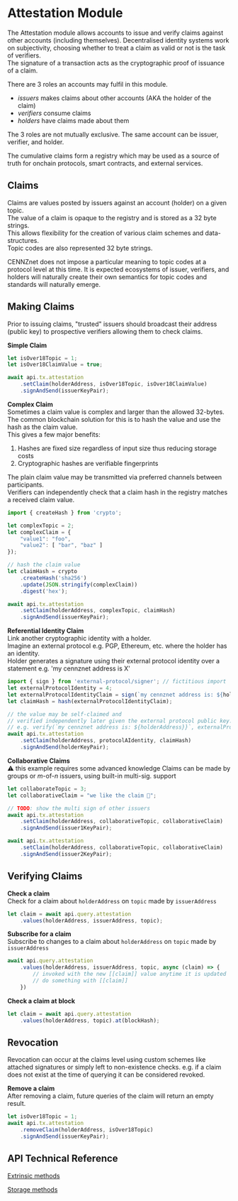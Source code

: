 # Attestation Module

The Attestation module allows accounts to issue and verify claims against other accounts (including themselves).
Decentralised identity systems work on subjectivity, choosing whether to treat a claim as valid or not is the task of verifiers.  
The signature of a transaction acts as the cryptographic proof of issuance of a claim.

There are 3 roles an accounts may fulfil in this module.
- *issuers* makes claims about other accounts (AKA the holder of the claim)
- *verifiers* consume claims
- *holders* have claims made about them

The 3 roles are not mutually exclusive. The same account can be issuer, verifier, and holder.

The cumulative claims form a registry which may be used as a source of truth for onchain protocols, smart contracts, and external services.  

## Claims
Claims are values posted by issuers against an account (holder) on a given topic.  
The value of a claim is opaque to the registry and is stored as a 32 byte strings.  
This allows flexibility for the creation of various claim schemes and data-structures.  
Topic codes are also represented 32 byte strings.   

CENNZnet does not impose a particular meaning to topic codes at a protocol level at this time.
It is expected ecosystems of issuer, verifiers, and holders will naturally create their own semantics for topic codes and standards will naturally emerge.  

## Making Claims
Prior to issuing claims, "trusted" issuers should broadcast their address (public key)
to prospective verifiers allowing them to check claims.  

**Simple Claim**  
```js
let isOver18Topic = 1;
let isOver18ClaimValue = true;

await api.tx.attestation
    .setClaim(holderAddress, isOver18Topic, isOver18ClaimValue)
    .signAndSend(issuerKeyPair);
```

**Complex Claim**  
Sometimes a claim value is complex and larger than the allowed 32-bytes.  
The common blockchain solution for this is to hash the value and use the hash as the claim value.  
This gives a few major benefits:
1) Hashes are fixed size regardless of input size thus reducing storage costs
2) Cryptographic hashes are verifiable fingerprints

The plain claim value may be transmitted via preferred channels between participants.  
Verifiers can independently check that a claim hash in the registry matches a received claim value.  
```js
import { createHash } from 'crypto';

let complexTopic = 2;
let complexClaim = {
    "value1": "foo",
    "value2": [ "bar", "baz" ]
});

// hash the claim value
let claimHash = crypto
    .createHash('sha256')
    .update(JSON.stringify(complexClaim))
    .digest('hex');

await api.tx.attestation
    .setClaim(holderAddress, complexTopic, claimHash)
    .signAndSend(issuerKeyPair);
```

**Referential Identity Claim**  
Link another cryptographic identity with a holder.  
Imagine an external protocol e.g. PGP, Ethereum, etc. where the holder has an identity.  
Holder generates a signature using their external protocol identity over a statement e.g. 'my cennznet address is X'

```js
import { sign } from 'external-protocol/signer'; // fictitious import
let externalProtocolIdentity = 4;
let externalProtocolIdentityClaim = sign(`my cennznet address is: ${holderAddress}`, externalProtocolKeyPair);
let claimHash = hash(externalProtocolIdentityClaim);

// the value may be self-claimed and
// verified independently later given the external protocol public key.
// e.g. verify(`my cennznet address is: ${holderAddress}}`, externalProtocolPublicKey);
await api.tx.attestation
    .setClaim(holderAddress, protocolAIdentity, claimHash)
    .signAndSend(holderKeyPair);
```

**Collaborative Claims**  
⚠️ this example requires some advanced knowledge
Claims can be made by groups or _m_-of-_n_ issuers, using built-in multi-sig. support
```js
let collaborateTopic = 3;
let collaborativeClaim = "we like the claim 💎";

// TODO: show the multi sign of other issuers
await api.tx.attestation
    .setClaim(holderAddress, collaborativeTopic, collaborativeClaim)
    .signAndSend(issuer1KeyPair);

await api.tx.attestation
    .setClaim(holderAddress, collaborativeTopic, collaborativeClaim)
    .signAndSend(issuer2KeyPair);
```

## Verifying Claims

**Check a claim**  
Check for a claim about `holderAddress` on `topic` made by `issuerAddress`
```js
let claim = await api.query.attestation
    .values(holderAddress, issuerAddress, topic);
```

**Subscribe for a claim**  
Subscribe to changes to a claim about `holderAddress` on `topic` made by `issuerAddress`
```js
await api.query.attestation
    .values(holderAddress, issuerAddress, topic, async (claim) => {
        // invoked with the new [[claim]] value anytime it is updated
        // do something with [[claim]]
    })
```

**Check a claim at block**  
```js
let claim = await api.query.attestation
    .values(holderAddress, topic).at(blockHash);
```

## Revocation
Revocation can occur at the claims level using custom schemes like attached signatures or simply left to non-existence checks.
e.g. if a claim does not exist at the time of querying it can be considered revoked.

**Remove a claim**  
After removing a claim, future queries of the claim will return an empty result.
```js
let isOver18Topic = 1;
await api.tx.attestation
    .removeClaim(holderAddress, isOver18Topic)
    .signAndSend(issuerKeyPair);
```

## API Technical Reference

[Extrinsic methods](https://raw.githubusercontent.com/cennznet/api.js/develop/docs/cennznet/extrinsics.md?#attestation)

[Storage methods](https://raw.githubusercontent.com/cennznet/api.js/develop/docs/cennznet/storage.md?#attestation)

